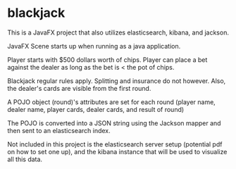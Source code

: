 # blackjack

This is a JavaFX project that also utilizes elasticsearch, kibana, and jackson.

JavaFX Scene starts up when running as a java application.

Player starts with $500 dollars worth of chips. Player can place a bet against the dealer as long as the bet is < the pot of chips.

Blackjack regular rules apply. Splitting and insurance do not however. Also, the dealer's cards are visible from the first round.

A POJO object (round)'s attributes are set for each round (player name, dealer name, player cards, dealer cards, and result of round)

The POJO is converted into a JSON string using the Jackson mapper and then sent to an elasticsearch index.

Not included in this project is the elasticsearch server setup (potential pdf on how to set one up), and the kibana instance that will be used to visualize all this data.
